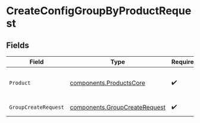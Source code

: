 # CreateConfigGroupByProductRequest


## Fields

| Field                                                                          | Type                                                                           | Required                                                                       | Description                                                                    |
| ------------------------------------------------------------------------------ | ------------------------------------------------------------------------------ | ------------------------------------------------------------------------------ | ------------------------------------------------------------------------------ |
| `Product`                                                                      | [components.ProductsCore](../../models/components/productscore.md)             | :heavy_check_mark:                                                             | Name of the Cribl product to add the Worker Group or Edge Fleet to.            |
| `GroupCreateRequest`                                                           | [components.GroupCreateRequest](../../models/components/groupcreaterequest.md) | :heavy_check_mark:                                                             | GroupCreateRequest object                                                      |